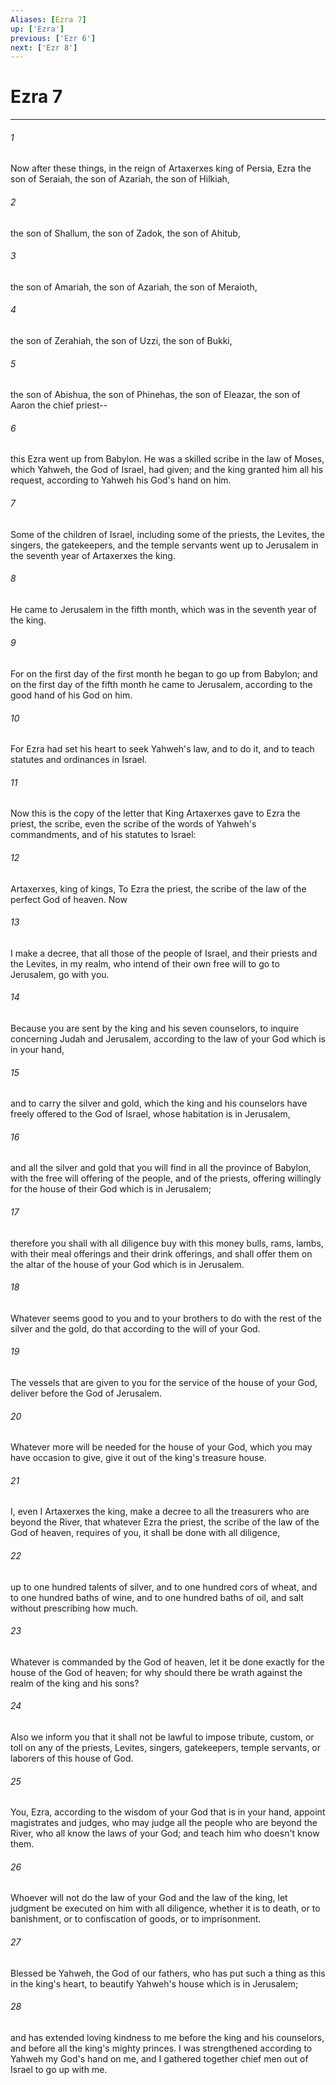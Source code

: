 ```yaml
---
Aliases: [Ezra 7]
up: ['Ezra']
previous: ['Ezr 6']
next: ['Ezr 8']
---
```

# Ezra 7
***





###### 1 

Now after these things, in the reign of Artaxerxes king of Persia, Ezra the son of Seraiah, the son of Azariah, the son of Hilkiah, 



###### 2 

the son of Shallum, the son of Zadok, the son of Ahitub, 



###### 3 

the son of Amariah, the son of Azariah, the son of Meraioth, 



###### 4 

the son of Zerahiah, the son of Uzzi, the son of Bukki, 



###### 5 

the son of Abishua, the son of Phinehas, the son of Eleazar, the son of Aaron the chief priest-- 



###### 6 

this Ezra went up from Babylon. He was a skilled scribe in the law of Moses, which Yahweh, the God of Israel, had given; and the king granted him all his request, according to Yahweh his God's hand on him. 



###### 7 

Some of the children of Israel, including some of the priests, the Levites, the singers, the gatekeepers, and the temple servants went up to Jerusalem in the seventh year of Artaxerxes the king. 



###### 8 

He came to Jerusalem in the fifth month, which was in the seventh year of the king. 



###### 9 

For on the first day of the first month he began to go up from Babylon; and on the first day of the fifth month he came to Jerusalem, according to the good hand of his God on him. 



###### 10 

For Ezra had set his heart to seek Yahweh's law, and to do it, and to teach statutes and ordinances in Israel. 



###### 11 

Now this is the copy of the letter that King Artaxerxes gave to Ezra the priest, the scribe, even the scribe of the words of Yahweh's commandments, and of his statutes to Israel: 



###### 12 

Artaxerxes, king of kings, To Ezra the priest, the scribe of the law of the perfect God of heaven. Now 



###### 13 

I make a decree, that all those of the people of Israel, and their priests and the Levites, in my realm, who intend of their own free will to go to Jerusalem, go with you. 



###### 14 

Because you are sent by the king and his seven counselors, to inquire concerning Judah and Jerusalem, according to the law of your God which is in your hand, 



###### 15 

and to carry the silver and gold, which the king and his counselors have freely offered to the God of Israel, whose habitation is in Jerusalem, 



###### 16 

and all the silver and gold that you will find in all the province of Babylon, with the free will offering of the people, and of the priests, offering willingly for the house of their God which is in Jerusalem; 



###### 17 

therefore you shall with all diligence buy with this money bulls, rams, lambs, with their meal offerings and their drink offerings, and shall offer them on the altar of the house of your God which is in Jerusalem. 



###### 18 

Whatever seems good to you and to your brothers to do with the rest of the silver and the gold, do that according to the will of your God. 



###### 19 

The vessels that are given to you for the service of the house of your God, deliver before the God of Jerusalem. 



###### 20 

Whatever more will be needed for the house of your God, which you may have occasion to give, give it out of the king's treasure house. 



###### 21 

I, even I Artaxerxes the king, make a decree to all the treasurers who are beyond the River, that whatever Ezra the priest, the scribe of the law of the God of heaven, requires of you, it shall be done with all diligence, 



###### 22 

up to one hundred talents of silver, and to one hundred cors of wheat, and to one hundred baths of wine, and to one hundred baths of oil, and salt without prescribing how much. 



###### 23 

Whatever is commanded by the God of heaven, let it be done exactly for the house of the God of heaven; for why should there be wrath against the realm of the king and his sons? 



###### 24 

Also we inform you that it shall not be lawful to impose tribute, custom, or toll on any of the priests, Levites, singers, gatekeepers, temple servants, or laborers of this house of God. 



###### 25 

You, Ezra, according to the wisdom of your God that is in your hand, appoint magistrates and judges, who may judge all the people who are beyond the River, who all know the laws of your God; and teach him who doesn't know them. 



###### 26 

Whoever will not do the law of your God and the law of the king, let judgment be executed on him with all diligence, whether it is to death, or to banishment, or to confiscation of goods, or to imprisonment. 



###### 27 

Blessed be Yahweh, the God of our fathers, who has put such a thing as this in the king's heart, to beautify Yahweh's house which is in Jerusalem; 



###### 28 

and has extended loving kindness to me before the king and his counselors, and before all the king's mighty princes. I was strengthened according to Yahweh my God's hand on me, and I gathered together chief men out of Israel to go up with me.
